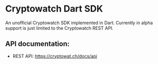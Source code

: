 # Cryptowatch Dart SDK

An unofficial Cryptowatch SDK implemented in Dart. Currently in alpha support is just limited to the Cryptowatch REST API.

## API documentation:

- REST API: https://cryptowat.ch/docs/api